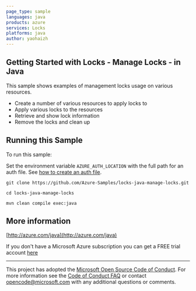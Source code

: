 ```yaml
---
page_type: sample
languages: java
products: azure
services: Locks
platforms: java
author: yaohaizh
---
```


## Getting Started with Locks - Manage Locks - in Java ##


  This sample shows examples of management locks usage on various resources.
   - Create a number of various resources to apply locks to
   - Apply various locks to the resources
   - Retrieve and show lock information
   - Remove the locks and clean up
 

## Running this Sample ##

To run this sample:

Set the environment variable `AZURE_AUTH_LOCATION` with the full path for an auth file. See [how to create an auth file](https://github.com/Azure/azure-libraries-for-java/blob/master/AUTH.md).

    git clone https://github.com/Azure-Samples/locks-java-manage-locks.git

    cd locks-java-manage-locks

    mvn clean compile exec:java

## More information ##

[http://azure.com/java](http://azure.com/java)

If you don't have a Microsoft Azure subscription you can get a FREE trial account [here](http://go.microsoft.com/fwlink/?LinkId=330212)

---

This project has adopted the [Microsoft Open Source Code of Conduct](https://opensource.microsoft.com/codeofconduct/). For more information see the [Code of Conduct FAQ](https://opensource.microsoft.com/codeofconduct/faq/) or contact [opencode@microsoft.com](mailto:opencode@microsoft.com) with any additional questions or comments.